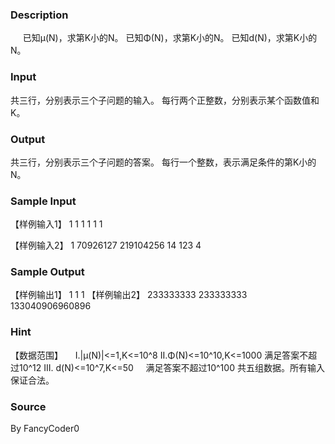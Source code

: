 
### Description
     已知μ(N)，求第K小的N。
已知Φ(N)，求第K小的N。
已知d(N)，求第K小的N。

### Input
共三行，分别表示三个子问题的输入。
每行两个正整数，分别表示某个函数值和K。
### Output
共三行，分别表示三个子问题的答案。
每行一个整数，表示满足条件的第K小的N。

### Sample Input
【样例输入1】	
1 1
1 1
1 1

【样例输入2】	
1 70926127
219104256 14
123 4

### Sample Output
【样例输出1】
1
1
1
【样例输出2】
233333333
233333333
133040906960896

### Hint
【数据范围】
    I.|μ(N)|<=1,K<=10^8
II.Φ(N)<=10^10,K<=1000
满足答案不超过10^12
III. d(N)<=10^7,K<=50
    满足答案不超过10^100
共五组数据。所有输入保证合法。

### Source
By FancyCoder0